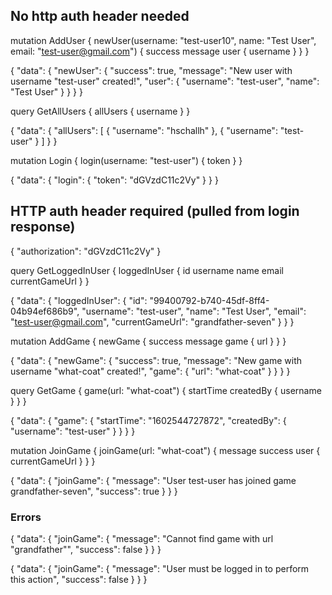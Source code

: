 ## No http auth header needed

mutation AddUser {
  newUser(username: "test-user10", name: "Test User", email: "test-user@gmail.com") {
    success
    message
    user {
      username
    }
  }
}

{
  "data": {
    "newUser": {
      "success": true,
      "message": "New user with username \"test-user\" created!",
      "user": {
        "username": "test-user",
        "name": "Test User"
      }
    }
  }
}

query GetAllUsers {
  allUsers {
    username
  }
}

{
  "data": {
    "allUsers": [
      {
        "username": "hschallh"
      },
      {
        "username": "test-user"
      }
    ]
  }
}

mutation Login {
  login(username: "test-user") {
    token
  }
}

{
  "data": {
    "login": {
      "token": "dGVzdC11c2Vy"
    }
  }
}

## HTTP auth header required (pulled from login response)

{
  "authorization": "dGVzdC11c2Vy"
}

query GetLoggedInUser {
  loggedInUser {
    id
    username
    name
    email
    currentGameUrl
  }
}

{
  "data": {
    "loggedInUser": {
      "id": "99400792-b740-45df-8ff4-04b94ef686b9",
      "username": "test-user",
      "name": "Test User",
      "email": "test-user@gmail.com",
      "currentGameUrl": "grandfather-seven"
    }
  }
}

mutation AddGame {
  newGame {
    success
    message
    game {
      url
    }
  }
}

{
  "data": {
    "newGame": {
      "success": true,
      "message": "New game with username \"what-coat\" created!",
      "game": {
        "url": "what-coat"
      }
    }
  }
}

query GetGame {
  game(url: "what-coat") {
    startTime
    createdBy {
      username
    }
  }
}

{
  "data": {
    "game": {
      "startTime": "1602544727872",
      "createdBy": {
        "username": "test-user"
      }
    }
  }
}


mutation JoinGame {
  joinGame(url: "what-coat") {
    message
    success
    user {
      currentGameUrl
    }
  }
}

{
  "data": {
    "joinGame": {
      "message": "User test-user has joined game grandfather-seven",
      "success": true
    }
  }
}

### Errors

{
  "data": {
    "joinGame": {
      "message": "Cannot find game with url \"grandfather\"",
      "success": false
    }
  }
}

{
  "data": {
    "joinGame": {
      "message": "User must be logged in to perform this action",
      "success": false
    }
  }
}